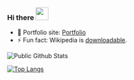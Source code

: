 ### Hi there <img src="https://raw.githubusercontent.com/sawankumar/sawankumar/master/assets/Hi.gif" width="30px">

- 🎯 Portfolio site: [Portfolio](https://sawankumar.gitlab.io/)
- ⚡ Fun fact: Wikipedia is [downloadable](https://en.wikipedia.org/wiki/Wikipedia:Database_download).


![Public Github Stats](https://github-readme-stats.vercel.app/api?username=sawankumar&show_icons=true&hide_border=true)

[![Top Langs](https://github-readme-stats.vercel.app/api/top-langs/?username=sawankumar&hide_border=true)](https://github.com/sawankumar/GithubProfile)

